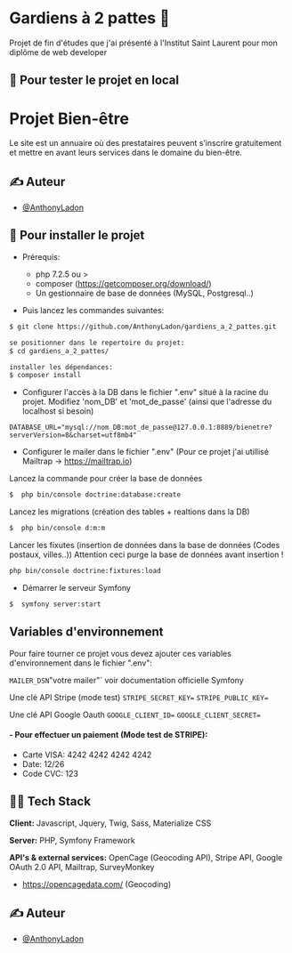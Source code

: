 # Gardiens à 2 pattes 🐶

Projet de fin d'études que j'ai présenté à l'Institut Saint Laurent pour mon diplôme de web developer

## 🚀 Pour tester le projet en local

# Projet Bien-être

Le site est un annuaire où des prestataires peuvent s’inscrire gratuitement et mettre en avant leurs services dans le domaine du bien-être.

## ✍️ Auteur

- [@AnthonyLadon](https://www.github.com/anthonyladon)

## 🚀 Pour installer le projet

- Prérequis:

  - php 7.2.5 ou >
  - composer (https://getcomposer.org/download/)
  - Un gestionnaire de base de données (MySQL, Postgresql..)

- Puis lancez les commandes suivantes:

```bash
$ git clone https://github.com/AnthonyLadon/gardiens_a_2_pattes.git

se positionner dans le repertoire du projet:
$ cd gardiens_a_2_pattes/

installer les dépendances:
$ composer install
```

- Configurer l'accès à la DB dans le fichier ".env" situé à la racine du projet. Modifiez 'nom_DB' et 'mot_de_passe' (ainsi que l'adresse du localhost si besoin)

```
DATABASE_URL="mysql://nom_DB:mot_de_passe@127.0.0.1:8889/bienetre?serverVersion=8&charset=utf8mb4"
```

- Configurer le mailer dans le fichier ".env" (Pour ce projet j'ai utillisé Mailtrap -> https://mailtrap.io)

Lancez la commande pour créer la base de données

```bash
$  php bin/console doctrine:database:create
```

Lancez les migrations (création des tables + realtions dans la DB)

```bash
$  php bin/console d:m:m
```

Lancer les fixutes (insertion de données dans la base de données (Codes postaux, villes..)) Attention ceci purge la base de données avant insertion !

```bash
php bin/console doctrine:fixtures:load
```

- Démarrer le serveur Symfony

```bash
$  symfony server:start
```

## Variables d'environnement

Pour faire tourner ce projet vous devez ajouter ces variables d'environnement dans le fichier ".env":

`MAILER_DSN`"votre mailer"` voir documentation officielle Symfony

Une clé API Stripe (mode test)
`STRIPE_SECRET_KEY=`
`STRIPE_PUBLIC_KEY=`

Une clé API Google Oauth
`GOOGLE_CLIENT_ID=`
`GOOGLE_CLIENT_SECRET=`

#### - Pour effectuer un paiement (Mode test de STRIPE):

- Carte VISA: 4242 4242 4242 4242
- Date: 12/26
- Code CVC: 123

## 🧑‍🔧 Tech Stack

**Client:** Javascript, Jquery, Twig, Sass, Materialize CSS

**Server:** PHP, Symfony Framework

**API's & external services:** OpenCage (Geocoding API), Stripe API, Google OAuth 2.0 API, Mailtrap, SurveyMonkey

- https://opencagedata.com/ (Geocoding)

## ✍️ Auteur

- [@AnthonyLadon](https://www.github.com/anthonyladon)
